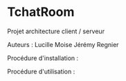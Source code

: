 # TchatRoom
Projet architecture client / serveur

Auteurs : 
  Lucille Moise
  Jérémy Regnier
  
  
  

Procédure d'installation : 
 
 
 
 
 
 

Procédure d'utilisation : 

 
